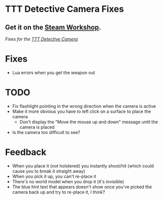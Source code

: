 # TTT Detective Camera Fixes

## Get it on the [Steam Workshop](https://steamcommunity.com/sharedfiles/filedetails/?id=1834616508).

_Fixes for the [TTT Detective Camera](https://steamcommunity.com/sharedfiles/filedetails/?id=742075110)_

# Fixes
* Lua errors when you get the weapon out


# TODO
* Fix flashlight pointing in the wrong direction when the camera is active
* Make it more obvious you have to left click on a surface to place the camera
    * Don't display the "Move the mouse up and down" message until the camera is placed
* Is the camera too difficult to see?


# Feedback
* When you place it (not holstered) you instantly shoot/hit (which could cause you to break it straight away)
* When you pick it up, you can't re-place it
* There's no world model when you drop it (it's invisible)
* The blue hint text that appears doesn't show once you've picked the camera back up and try to re-place it, I think?
